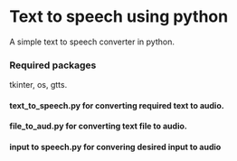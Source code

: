 # Text to speech using python
A simple text to speech converter in python.
### Required packages
tkinter, os, gtts.
<br/>
#### text_to_speech.py for converting required text to audio.
#### file_to_aud.py for converting text file to audio.
#### input to speech.py for convering desired input to audio
